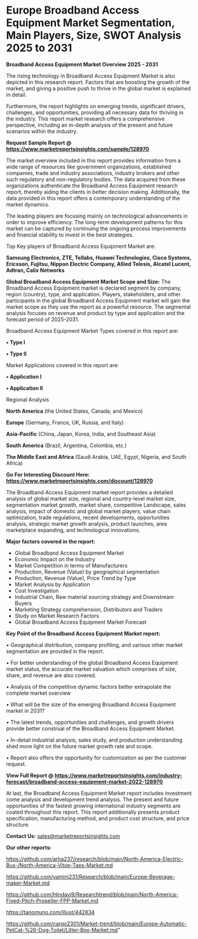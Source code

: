 # Europe Broadband Access Equipment Market Segmentation, Main Players, Size, SWOT Analysis 2025 to 2031

<Strong> Broadband Access Equipment Market Overview 2025 - 2031</strong>

The rising technology in Broadband Access Equipment Market is also depicted in this research report. Factors that are boosting the growth of the market, and giving a positive push to thrive in the global market is explained in detail.

Furthermore, the report highlights on emerging trends, significant drivers, challenges, and opportunities, providing all necessary data for thriving in the industry. This report market research offers a comprehensive perspective, including an in-depth analysis of the present and future scenarios within the industry.

<strong>Request Sample Report @ <a href=https://www.marketreportsinsights.com/sample/128970>https://www.marketreportsinsights.com/sample/128970</a></strong>

The market overview included in this report provides information from a wide range of resources like government organizations, established companies, trade and industry associations, industry brokers and other such regulatory and non-regulatory bodies. The data acquired from these organizations authenticate the Broadband Access Equipment research report, thereby aiding the clients in better decision making. Additionally, the data provided in this report offers a contemporary understanding of the market dynamics.

The leading players are focusing mainly on technological advancements in order to improve efficiency. The long-term development patterns for this market can be captured by continuing the ongoing process improvements and financial stability to invest in the best strategies.

Top Key players of Broadband Access Equipment Market are:

<strong>Samsung Electronics, ZTE, Tellabs, Huawei Technologies, Cisco Systems, Ericsson, Fujitsu, Nippon Electric Company, Allied Telesis, Alcatel Lucent, Adtran, Calix Networks</strong>

<strong><b>Global Broadband Access Equipment Market Scope and Size:</b></strong>
The Broadband Access Equipment market is declared segment by company, region (country), type, and application. Players, stakeholders, and other participants in the global Broadband Access Equipment market will gain the market scope as they use the report as a powerful resource. The segmental analysis focuses on revenue and product by type and application and the forecast period of 2025-2031.

Broadband Access Equipment Market Types covered in this report are:

<strong>• Type I

• Type II</strong>

Market Applications covered in this report are:

<strong>• Application I

• Application II</strong> 

Regional Analysis

<strong>North America</strong> (the United States, Canada, and Mexico)

<strong>Europe</strong> (Germany, France, UK, Russia, and Italy)

<strong>Asia-Pacific</strong> (China, Japan, Korea, India, and Southeast Asia)

<strong>South America</strong> (Brazil, Argentina, Colombia, etc.)

<strong>The Middle East and Africa</strong> (Saudi Arabia, UAE, Egypt, Nigeria, and South Africa)

<strong>Go For Interesting Discount Here: <a href=https://www.marketreportsinsights.com/discount/128970>https://www.marketreportsinsights.com/discount/128970</a></strong>

The Broadband Access Equipment market report provides a detailed analysis of global market size, regional and country-level market size, segmentation market growth, market share, competitive Landscape, sales analysis, impact of domestic and global market players, value chain optimization, trade regulations, recent developments, opportunities analysis, strategic market growth analysis, product launches, area marketplace expanding, and technological innovations.

<strong><b>Major factors covered in the report:</b></strong>
<ul>
  <li>Global Broadband Access Equipment Market </li>
  <li>Economic Impact on the Industry</li>
  <li>Market Competition in terms of Manufacturers</li>
  <li>Production, Revenue (Value) by geographical segmentation</li>
  <li>Production, Revenue (Value), Price Trend by Type</li>
  <li>Market Analysis by Application</li>
  <li>Cost Investigation</li>
  <li>Industrial Chain, Raw material sourcing strategy and Downstream Buyers</li>
  <li>Marketing Strategy comprehension, Distributors and Traders</li>
  <li>Study on Market Research Factors</li>
  <li>Global Broadband Access Equipment Market Forecast</li>
</ul>

<strong><b>Key Point of the Broadband Access Equipment Market report:</b></strong>

• Geographical distribution, company profiling, and various other market segmentation are provided in the report.

• For better understanding of the global Broadband Access Equipment market status, the accurate market valuation which comprises of size, share, and revenue are also covered.

• Analysis of the competitive dynamic factors better extrapolate the complete market overview

• What will be the size of the emerging Broadband Access Equipment market in 2031?

• The latest trends, opportunities and challenges, and growth drivers provide better construal of the Broadband Access Equipment Market.

• In-detail industrial analysis, sales study, and production understanding shed more light on the future market growth rate and scope.

• Report also offers the opportunity for customization as per the customer request.

<strong><b>View Full Report @ <a href=https://www.marketreportsinsights.com/industry-forecast/broadband-access-equipment-market-2022-128970>https://www.marketreportsinsights.com/industry-forecast/broadband-access-equipment-market-2022-128970</a></b></strong>


At last, the Broadband Access Equipment Market report includes investment come analysis and development trend analysis. The present and future opportunities of the fastest growing international industry segments are coated throughout this report. This report additionally presents product specification, manufacturing method, and product cost structure, and price structure.

<strong>Contact Us:</strong>
sales@marketreportsinsights.com

<strong>Our other reports:</strong>

<a href=https://github.com/arha237/research/blob/main/North-America-Electric-Bus-/North-America-Vitop-Taps-Market.md>https://github.com/arha237/research/blob/main/North-America-Electric-Bus-/North-America-Vitop-Taps-Market.md</a>

<a href=https://github.com/yamini231/Research/blob/main/Europe-Beverage-maker-Market.md>https://github.com/yamini231/Research/blob/main/Europe-Beverage-maker-Market.md</a>

<a href=https://github.com/Hindavi9/Researchtrend/blob/main/North-America-Fixed-Pitch-Propeller-FPP-Market.md>https://github.com/Hindavi9/Researchtrend/blob/main/North-America-Fixed-Pitch-Propeller-FPP-Market.md</a>

<a href=https://tanomuno.com/illust/442834>https://tanomuno.com/illust/442834</a>

<a href=https://github.com/cargo2301/Market-trend/blob/main/Europe-Automatic-PetCat-%26-Dog-Toilet/Litter-Box-Market.md>https://github.com/cargo2301/Market-trend/blob/main/Europe-Automatic-PetCat-%26-Dog-Toilet/Litter-Box-Market.md</a>"

